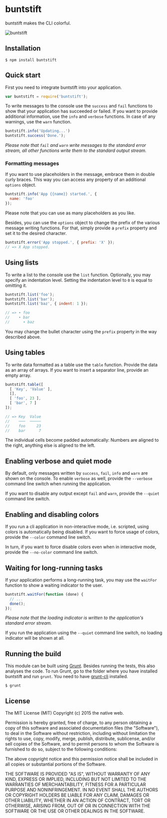 # buntstift

buntstift makes the CLI colorful.

![buntstift](https://github.com/thenativeweb/buntstift/raw/master/images/logo.jpg "buntstift")

## Installation

    $ npm install buntstift

## Quick start

First you need to integrate buntstift into your application.

```javascript
var buntstift = require('buntstift');
```

To write messages to the console use the `success` and `fail` functions to show that your application has succeeded or failed. If you want to provide additional information, use the `info` and `verbose` functions. In case of any warnings, use the `warn` function.

```javascript
buntstift.info('Updating...')
buntstift.success('Done.');
```

*Please note that `fail` and `warn` write messages to the standard error stream, all other functions write them to the standard output stream.*

### Formatting messages

If you want to use placeholders in the message, embrace them in double curly braces. This way you can access any property of an additional `options` object.

```javascript
buntstift.info('App {{name}} started.', {
  name: 'foo'
});
```

Please note that you can use as many placeholders as you like.

Besides, you can use the `options` object to change the prefix of the various message writing functions. For that, simply provide a `prefix` property and set it to the desired character.

```javascript
buntstift.error('App stopped.', { prefix: 'X' });
// => X App stopped.
```

## Using lists

To write a list to the console use the `list` function. Optionally, you may specify an indentation level. Setting the indentation level to `0` is equal to omitting it.

```javascript
buntstift.list('foo');
buntstift.list('bar');
buntstift.list('baz', { indent: 1 });

// => ∙ foo
//    ∙ bar
//      ∙ baz
```

You may change the bullet character using the `prefix` property in the way described above.

## Using tables

To write data formatted as a table use the `table` function. Provide the data as an array of arrays. If you want to insert a separator line, provide an empty array.

```javascript
buntstift.table([
  [ 'Key', 'Value' ],
  [],
  [ 'foo', 23 ],
  [ 'bar', 7 ]
]);

// => Key  Value
//    ───  ─────
//    foo     23
//    bar      7
```

The individual cells become padded automatically: Numbers are aligned to the right, anything else is aligned to the left.

## Enabling verbose and quiet mode

By default, only messages written by `success`, `fail`, `info` and `warn` are shown on the console. To enable `verbose` as well, provide the `--verbose` command line switch when running the application.

If you want to disable any output except `fail` and `warn`, provide the `--quiet` command line switch.

## Enabling and disabling colors

If you run a cli application in non-interactive mode, i.e. scripted, using colors is automatically being disabled. If you want to force usage of colors, provide the `--color` command line switch.

In turn, if you want to force disable colors even when in interactive mode, provide the `--no-color` command line switch.

## Waiting for long-running tasks

If your application performs a long-running task, you may use the `waitFor` function to show a waiting indicator to the user.

```javascript
buntstift.waitFor(function (done) {
  // ...
  done();
});
```

*Please note that the loading indicator is written to the application's standard error stream.*

If you run the application using the `--quiet` command line switch, no loading indicator will be shown at all.

## Running the build

This module can be built using [Grunt](http://gruntjs.com/). Besides running the tests, this also analyses the code. To run Grunt, go to the folder where you have installed buntstift and run `grunt`. You need to have [grunt-cli](https://github.com/gruntjs/grunt-cli) installed.

    $ grunt

## License

The MIT License (MIT)
Copyright (c) 2015 the native web.

Permission is hereby granted, free of charge, to any person obtaining a copy of this software and associated documentation files (the "Software"), to deal in the Software without restriction, including without limitation the rights to use, copy, modify, merge, publish, distribute, sublicense, and/or sell copies of the Software, and to permit persons to whom the Software is furnished to do so, subject to the following conditions:

The above copyright notice and this permission notice shall be included in all copies or substantial portions of the Software.

THE SOFTWARE IS PROVIDED "AS IS", WITHOUT WARRANTY OF ANY KIND, EXPRESS OR IMPLIED, INCLUDING BUT NOT LIMITED TO THE WARRANTIES OF MERCHANTABILITY, FITNESS FOR A PARTICULAR PURPOSE AND NONINFRINGEMENT. IN NO EVENT SHALL THE AUTHORS OR COPYRIGHT HOLDERS BE LIABLE FOR ANY CLAIM, DAMAGES OR OTHER LIABILITY, WHETHER IN AN ACTION OF CONTRACT, TORT OR OTHERWISE, ARISING FROM, OUT OF OR IN CONNECTION WITH THE SOFTWARE OR THE USE OR OTHER DEALINGS IN THE SOFTWARE.
